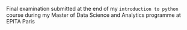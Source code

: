 Final examination submitted at the end of my `introduction to python` course during my Master of Data Science and Analytics programme at EPITA Paris
